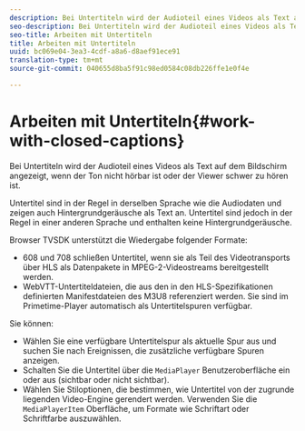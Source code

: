 ```yaml
---
description: Bei Untertiteln wird der Audioteil eines Videos als Text auf dem Bildschirm angezeigt, wenn der Ton nicht hörbar ist oder der Viewer schwer zu hören ist.
seo-description: Bei Untertiteln wird der Audioteil eines Videos als Text auf dem Bildschirm angezeigt, wenn der Ton nicht hörbar ist oder der Viewer schwer zu hören ist.
seo-title: Arbeiten mit Untertiteln
title: Arbeiten mit Untertiteln
uuid: bc069e04-3ea3-4cdf-a8a6-d8aef91ece91
translation-type: tm+mt
source-git-commit: 040655d8ba5f91c98ed0584c08db226ffe1e0f4e

---
```



# Arbeiten mit Untertiteln{#work-with-closed-captions}

Bei Untertiteln wird der Audioteil eines Videos als Text auf dem Bildschirm angezeigt, wenn der Ton nicht hörbar ist oder der Viewer schwer zu hören ist.

Untertitel sind in der Regel in derselben Sprache wie die Audiodaten und zeigen auch Hintergrundgeräusche als Text an. Untertitel sind jedoch in der Regel in einer anderen Sprache und enthalten keine Hintergrundgeräusche.

Browser TVSDK unterstützt die Wiedergabe folgender Formate:

* 608 und 708 schließen Untertitel, wenn sie als Teil des Videotransports über HLS als Datenpakete in MPEG-2-Videostreams bereitgestellt werden.
* WebVTT-Untertiteldateien, die aus den in den HLS-Spezifikationen definierten Manifestdateien des M3U8 referenziert werden. Sie sind im Primetime-Player automatisch als Untertitelspuren verfügbar.

Sie können:

* Wählen Sie eine verfügbare Untertitelspur als aktuelle Spur aus und suchen Sie nach Ereignissen, die zusätzliche verfügbare Spuren anzeigen.
* Schalten Sie die Untertitel über die `MediaPlayer` Benutzeroberfläche ein oder aus (sichtbar oder nicht sichtbar).
* Wählen Sie Stiloptionen, die bestimmen, wie Untertitel von der zugrunde liegenden Video-Engine gerendert werden. Verwenden Sie die `MediaPlayerItem` Oberfläche, um Formate wie Schriftart oder Schriftfarbe auszuwählen.

